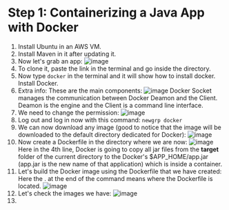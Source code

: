 # Step 1: Containerizing a Java App with Docker

1) Install Ubuntu in an AWS VM.
2) Install Maven in it after updating it.
3) Now let's grab an app:
   ![image](https://github.com/iemad/Learning-DevOps-2023/assets/17620076/279576ee-3f06-446f-a589-c3ba5d0376f3)
4) To clone it, paste the link in the terminal and go inside the directory.
5) Now type `docker` in the terminal and it will show how to install docker. Install Docker.
6) Extra info:
   These are the main components:
   ![image](https://github.com/iemad/Learning-DevOps-2023/assets/17620076/0b110713-bf3e-4749-b94e-19051a138643)
   Docker Socket manages the communication between Docker Deamon and the Client. Deamon is the engine and the Client is a command line interface.
7) We need to change the permission:
   ![image](https://github.com/iemad/Learning-DevOps-2023/assets/17620076/a2f5c257-cc2c-4a95-aae6-bc89bfe8b41e)
8) Log out and log in now with this command: `newgrp docker`
9) We can now download any image (good to notice that the image will be downloaded to the default directory dedicated for Docker):
    ![image](https://github.com/iemad/Learning-DevOps-2023/assets/17620076/a3c6d2a2-7892-418e-ab60-aee5b9360858)
10) Now create a Dockerfile in the directory where we are now:
    ![image](https://github.com/iemad/Learning-DevOps-2023/assets/17620076/3d89fb90-1ac6-469f-ac74-38b943f7ea93)
    Here in the 4th line, Docker is going to copy all jar files from the **target** folder of the current directory to the Docker's $APP_HOME/app.jar (app.jar is the new name of that application) which is inside a container.
11) Let's build the Docker image using the Dockerfile that we have created:
    Here the . at the end of the command means where the Dockerfile is located. 
    ![image](https://github.com/iemad/Learning-DevOps-2023/assets/17620076/340601e0-e895-40a0-ab28-4e9b90ea4d19)
12) Let's check the images we have:
    ![image](https://github.com/iemad/Learning-DevOps-2023/assets/17620076/374c5cf3-9c36-41cf-a2eb-7a0f7c8cd797)
13) 

   

